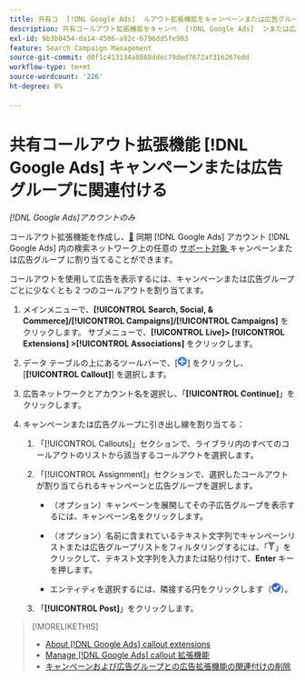 ```yaml
---
title: 共有コ  [!DNL Google Ads]  ルアウト拡張機能をキャンペーンまたは広告グループに関連付ける
description: 共有コールアウト拡張機能をキャンペ  [!DNL Google Ads]  ンまたは広告グループに割り当てる方法を説明します。
exl-id: 9b3b8454-da14-4506-a92c-6796dd5fe903
feature: Search Campaign Management
source-git-commit: d0f1c413134a0868ddec79ded7672af316267edd
workflow-type: tm+mt
source-wordcount: '226'
ht-degree: 0%

---
```


# 共有コールアウト拡張機能 [!DNL Google Ads] キャンペーンまたは広告グループに関連付ける

*[!DNL Google Ads]アカウントのみ*

コールアウト拡張機能を作成し、[&#128279;](/help/search-social-commerce/campaign-management/accounts/ad-network-account-about.md) 同期  [!DNL Google Ads]  アカウント  [!DNL Google Ads]  内の検索ネットワーク上の任意の [ サポート対象 ](/help/search-social-commerce/introduction/supported-inventory.md) キャンペーンまたは広告グループ  に割り当てることができます。

コールアウトを使用して広告を表示するには、キャンペーンまたは広告グループごとに少なくとも 2 つのコールアウトを割り当てます。

1. メインメニューで、**[!UICONTROL Search, Social, & Commerce]/[!UICONTROL Campaigns]/[!UICONTROL Campaigns]** をクリックします。 サブメニューで、**[!UICONTROL Live]> [!UICONTROL Extensions] >[!UICONTROL Associations]** をクリックします。

1. データ テーブルの上にあるツールバーで、[![ 作成 ](/help/search-social-commerce/assets/add.png " 作成 ")] をクリックし、[**[!UICONTROL Callout]**] を選択します。

1. 広告ネットワークとアカウント名を選択し、「**[!UICONTROL Continue]**」をクリックします。

1. キャンペーンまたは広告グループに引き出し線を割り当てる：

   1. 「[!UICONTROL Callouts]」セクションで、ライブラリ内のすべてのコールアウトのリストから該当するコールアウトを選択します。

   1. 「[!UICONTROL Assignment]」セクションで、選択したコールアウトが割り当てられるキャンペーンと広告グループを選択します。

      * （オプション）キャンペーンを展開してその子広告グループを表示するには、キャンペーン名をクリックします。

      * （オプション）名前に含まれているテキスト文字列でキャンペーンリストまたは広告グループリストをフィルタリングするには、「![ フィルター ](/help/search-social-commerce/assets/filter.png " フィルター ")」をクリックして、テキスト文字列を入力または貼り付けて、**Enter** キーを押します。

      * エンティティを選択するには、隣接する円をクリックします（![ 選択 ](/help/search-social-commerce/assets/include.png " 選択 ")）。

   1. 「**[!UICONTROL Post]**」をクリックします。

>[!MORELIKETHIS]
>
>* [About [!DNL Google Ads] callout extensions](callout-extension-about.md)
>* [Manage [!DNL Google Ads] callout 拡張機能 ](callout-extension-manage.md)
>* [ キャンペーンおよび広告グループとの広告拡張機能の関連付けの削除 ](/help/search-social-commerce/campaign-management/campaigns/ad-extension-association-delete.md)
